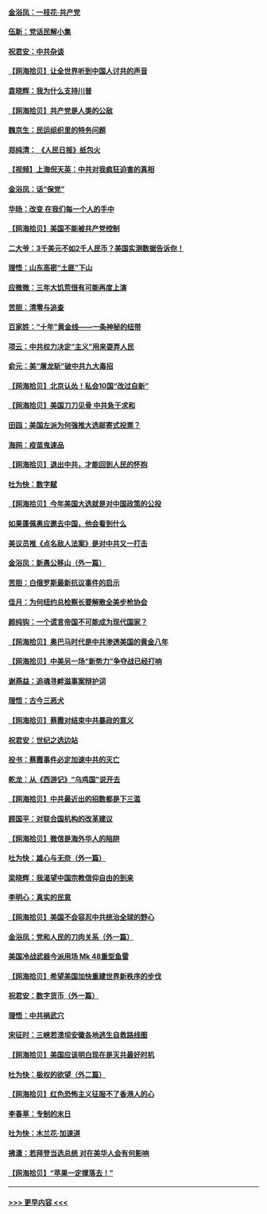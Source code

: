 #### [金浴凤：一枝花·共产党](../pages/nsc993/n12368757.md?t=08312351) 
#### [伍新：党话民解小集](../pages/nsc993/n12366907.md?t=08312351) 
#### [祝君安：中共杂谈](../pages/nsc993/n12366076.md?t=08312351) 
#### [【网海拾贝】让全世界听到中国人讨共的声音](../pages/nsc993/n12365569.md?t=08312351) 
#### [袁晓辉：我为什么支持川普](../pages/nsc993/n12362670.md?t=08312351) 
#### [【网海拾贝】共产党是人类的公敌](../pages/nsc993/n12363182.md?t=08312351) 
#### [魏京生：民运组织里的特务问题](../pages/nsc993/n12363010.md?t=08312351) 
#### [郑纯清： 《人民日报》纸包火](../pages/nsc993/n12362706.md?t=08312351) 
#### [【视频】上海倪天英：中共对我疯狂迫害的真相](../pages/nsc993/n12356341.md?t=08312351) 
#### [金浴凤：话“保党”](../pages/nsc993/n12361867.md?t=08312351) 
#### [华旸：改变 在我们每一个人的手中](../pages/nsc993/n12361774.md?t=08312351) 
#### [【网海拾贝】美国不能被共产党控制](../pages/nsc993/n12360271.md?t=08312351) 
#### [二大爷：3千美元不如2千人民币？美国实测数据告诉你！](../pages/nsc993/n12358563.md?t=08312351) 
#### [理悟：山东高密“土匪”下山](../pages/nsc993/n12358535.md?t=08312351) 
#### [应微微：三年大饥荒很有可能再度上演](../pages/nsc993/n12358523.md?t=08312351) 
#### [苦胆：清零与追查](../pages/nsc993/n12358501.md?t=08312351) 
#### [百家姓：“十年”黄金线——一条神秘的纽带](../pages/nsc993/n12358319.md?t=08312351) 
#### [项云：中共权力决定“主义”用来耍弄人民](../pages/nsc993/n12358172.md?t=08312351) 
#### [俞元：美“屠龙斩”破中共九大毒招](../pages/nsc993/n12357822.md?t=08312351) 
#### [【网海拾贝】北京认怂！私会10国“改过自新”](../pages/nsc993/n12357784.md?t=08312351) 
#### [【网海拾贝】美国刀刀见骨 中共急于求和](../pages/nsc993/n12355511.md?t=08312351) 
#### [田园：美国左派为何强推大选邮寄式投票？](../pages/nsc993/n12352963.md?t=08312351) 
#### [海网：疫苗鬼速品](../pages/nsc993/n12354438.md?t=08312351) 
#### [【网海拾贝】退出中共，才能回到人民的怀抱](../pages/nsc993/n12352634.md?t=08312351) 
#### [吐为快：数字赋](../pages/nsc993/n12352317.md?t=08312351) 
#### [【网海拾贝】今年美国大选就是对中国政策的公投](../pages/nsc993/n12350973.md?t=08312351) 
#### [如果蓬佩奥应邀去中国，他会看到什么](../pages/nsc993/n12350945.md?t=08312351) 
#### [美议员推《点名敌人法案》是对中共又一打击](../pages/nsc993/n12350765.md?t=08312351) 
#### [金浴凤：新愚公移山（外一篇）](../pages/nsc993/n12350253.md?t=08312351) 
#### [苦胆：白俄罗斯最新抗议事件的启示](../pages/nsc993/n12349989.md?t=08312351) 
#### [佳月：为何纽约总检察长要解散全美步枪协会](../pages/nsc993/n12349939.md?t=08312351) 
#### [颜纯钩：一个谎言帝国不可能成为现代国家？](../pages/nsc993/n12349898.md?t=08312351) 
#### [【网海拾贝】奥巴马时代是中共渗透美国的黄金八年](../pages/nsc993/n12349284.md?t=08312351) 
#### [【网海拾贝】中美另一场“新势力”争夺战已经打响](../pages/nsc993/n12346998.md?t=08312351) 
#### [谢燕益：追魂寻衅滋事案辩护词](../pages/nsc993/n12346892.md?t=08312351) 
#### [理悟：古今三恶犬](../pages/nsc993/n12345190.md?t=08312351) 
#### [【网海拾贝】蔡霞对结束中共暴政的意义](../pages/nsc993/n12344263.md?t=08312351) 
#### [祝君安：世纪之选边站](../pages/nsc993/n12342382.md?t=08312351) 
#### [投书：蔡霞事件必定加速中共的灭亡](../pages/nsc993/n12341881.md?t=08312351) 
#### [乾龙：从《西游记》“乌鸡国”说开去](../pages/nsc993/n12341690.md?t=08312351) 
#### [【网海拾贝】中共最近出的招数都是下三滥](../pages/nsc993/n12341593.md?t=08312351) 
#### [顾国平：对联合国机构的改革建议](../pages/nsc993/n12339928.md?t=08312351) 
#### [【网海拾贝】微信是海外华人的陷阱](../pages/nsc993/n12338868.md?t=08312351) 
#### [吐为快：雄心与无奈（外一篇）](../pages/nsc993/n12338132.md?t=08312351) 
#### [梁晓辉：我渴望中国宗教信仰自由的到来](../pages/nsc993/n12336657.md?t=08312351) 
#### [李明心：真实的民意](../pages/nsc993/n12336089.md?t=08312351) 
#### [【网海拾贝】美国不会容忍中共统治全球的野心](../pages/nsc993/n12336063.md?t=08312351) 
#### [金浴凤：党和人民的刀肉关系（外一篇）](../pages/nsc993/n12335834.md?t=08312351) 
#### [美国冷战武器今派用场 Mk 48重型鱼雷](../pages/nsc993/n12335354.md?t=08312351) 
#### [【网海拾贝】希望美国加快重建世界新秩序的步伐](../pages/nsc993/n12334224.md?t=08312351) 
#### [祝君安：数字货币（外一篇）](../pages/nsc993/n12334186.md?t=08312351) 
#### [理悟：中共祸武穴](../pages/nsc993/n12333962.md?t=08312351) 
#### [宋征时：三峡若溃坝安徽各地逃生自救路线图](../pages/nsc993/n12332450.md?t=08312351) 
#### [【网海拾贝】美国应该明白现在是灭共最好时机](../pages/nsc993/n12332313.md?t=08312351) 
#### [吐为快：极权的欲望（外二篇）](../pages/nsc993/n12332089.md?t=08312351) 
#### [【网海拾贝】红色恐怖主义征服不了香港人的心](../pages/nsc993/n12329296.md?t=08312351) 
#### [李春草：专制的末日](../pages/nsc993/n12329079.md?t=08312351) 
#### [吐为快：木兰花‧加速道](../pages/nsc993/n12327366.md?t=08312351) 
#### [拂潇：若拜登当选总统 对在美华人会有何影响](../pages/nsc993/n12295996.md?t=08312351) 
#### [【网海拾贝】“苹果一定撑落去！”](../pages/nsc993/n12326784.md?t=08312351) 

----
#### [ >>> 更早内容 <<< ](../indexes/nsc993-earlier.md)
